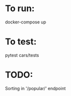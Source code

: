 # To run:

docker-compose up

# To test:

pytest cars/tests

# TODO:

Sorting in '/popular/' endpoint